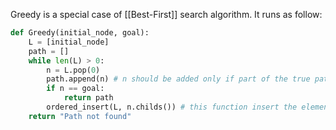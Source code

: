 Greedy is a special case of [[Best-First]] search algorithm.
It runs as follow:
```python
def Greedy(initial_node, goal):
	L = [initial_node]
	path = []
	while len(L) > 0:
		n = L.pop(0)
		path.append(n) # n should be added only if part of the true path but i don't want to write a recursive function that would allow such a check so imagine it.
		if n == goal:
			return path
		ordered_insert(L, n.childs()) # this function insert the elements in L in order of distance from the desidered goal.
	return "Path not found"
```